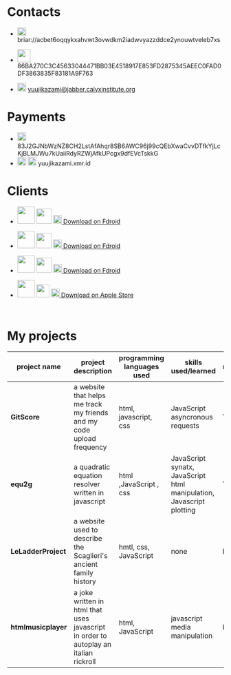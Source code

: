 # Contacts

- <img src="https://c0.lestechnophiles.com/play-lh.googleusercontent.com/npjlh5z02ks8I2nW78Gi4c6_Nq1ySzZL3-8jjUzYVSxgG_19Iq6qKdkz_LkAHu1-RFY" style="width:20px; height:20px"> briar://acbet6oqqykxahvwt3ovwdkm2iadwvyazzddce2ynouwtveleb7xs

- <img src="https://tox.chat/theme/img/logo.svg" style="width:30px; height:30px"> 86BA270C3C45633044471BB03E4518917E853FD2875345AEEC0FAD0DF3863835F83181A9F763

- <img src="https://camo.githubusercontent.com/77b57f554870ac3259e2140cc4c53d5c3fb2ca69185691bb6ecf78c555866f78/687474703a2f2f786d70702d6674772e6769746875622e696f2f6c6f676f2f6c6f676f2e737667" style="width:20px; height:20px"> yuujikazami@jabber.calyxinstitute.org

# Payments

- <img src="https://www.getmonero.org/press-kit/symbols/monero-symbol-on-white-480.png" style="width:20px; height:20px"> 83J2GJNbWzNZ8CH2LstAfAhqr8SB6AWC96j99cQEbXwaCvvDTfkYjLcKjBLMJWu7kUaiiRdyRZWjAfkUPcgx9dfEVcTskkG
- <img src="https://www.getmonero.org/press-kit/symbols/monero-symbol-on-white-480.png" style="width:20px; height:20px"> <img src="https://avatars.githubusercontent.com/u/8822251?v=4" style="width:20px; height:20px"> yuujikazami.xmr.id

# Clients

- <img src="https://c0.lestechnophiles.com/play-lh.googleusercontent.com/npjlh5z02ks8I2nW78Gi4c6_Nq1ySzZL3-8jjUzYVSxgG_19Iq6qKdkz_LkAHu1-RFY" style="width:40px; height:40px"> <img src="https://upload.wikimedia.org/wikipedia/commons/3/3e/Android_logo_2019.png" style="width:35px; height:35px"> <a href="https://briarproject.org/fdroid.html"><img src="https://f-droid.org/repo/icons-640/org.fdroid.fdroid.1015052.png" style="width:20px; height:20px"> Download on Fdroid</a>

- <img src="https://tox.chat/theme/img/logo.svg" style="width:40px; height:40px"> <img src="https://upload.wikimedia.org/wikipedia/commons/3/3e/Android_logo_2019.png" style="width:35px; height:35px"> <a href="https://f-droid.org/it/packages/ltd.evilcorp.atox/"><img src="https://f-droid.org/repo/icons-640/org.fdroid.fdroid.1015052.png" style="width:20px; height:20px"> Download on Fdroid</a>

- <img src="https://camo.githubusercontent.com/77b57f554870ac3259e2140cc4c53d5c3fb2ca69185691bb6ecf78c555866f78/687474703a2f2f786d70702d6674772e6769746875622e696f2f6c6f676f2f6c6f676f2e737667" style="width:40px; height:40px"> <img src="https://upload.wikimedia.org/wikipedia/commons/3/3e/Android_logo_2019.png" style="width:35px; height:35px"> <a href="https://f-droid.org/packages/eu.siacs.conversations/"><img src="https://f-droid.org/repo/icons-640/org.fdroid.fdroid.1015052.png" style="width:20px; height:20px"> Download on Fdroid</a>

- <img src="https://camo.githubusercontent.com/77b57f554870ac3259e2140cc4c53d5c3fb2ca69185691bb6ecf78c555866f78/687474703a2f2f786d70702d6674772e6769746875622e696f2f6c6f676f2f6c6f676f2e737667" style="width:40px; height:40px"> <img src="https://upload.wikimedia.org/wikipedia/commons/f/fa/Apple_logo_black.svg" style="width:30px; height:30px"> <a href="https://itunes.apple.com/us/app/monal-free-xmpp-chat/id317711500?mt=8"><img src="https://upload.wikimedia.org/wikipedia/commons/6/67/App_Store_%28iOS%29.svg" style="width:20px; height:20px"> Download on Apple Store</a>

&nbsp;
&nbsp;


# My projects

| **project name**    | **project description** | **programming languages used** | **skills used/learned**  | **mantained** | **favourite** | **link**                                                | **Short Link**       | **repository link**                           | **date of creation (DD/MM/YY)** |
|---------------------|-----------------------------------------------------------------------------------------|--------------------------------|--------------------------------------------------------------------------|---------------|---------------|---------------------------------------------------------|----------------------|-----------------------------------------------|---------------------------------|
| **GitScore**        | a website that helps me track my friends and my code upload  frequency   | html, javascript, css   |  JavaScript asyncronous requests  | **True**      | **True**      | https://dupont9029.github.io/GitScore/      | https://bit.ly/gitscore      | https://github.com/DuPont9029/GitScore        | 5/05/2023                       |
| **equ2g**           | a quadratic equation resolver written in javascript |  html ,JavaScript , css      | JavaScript synatx, JavaScript html manipulation,  Javascript plotting | **True**      | **True**      | https://dupont9029.github.io/equ2g/   | https://bit.ly/equ2gra       | https://github.com/DuPont9029/equ2g        | 18/02/2023                      |
| **LeLadderProject** | a website used to describe the  Scaglieri's ancient family history  | hmtl, css, JavaScript | none  | **False**     | **False**     | https://dupont9029.github.io/LeLadderProject/index.html | https://bit.ly/dellascala    | https://github.com/DuPont9029/LeLadderProject | 27/03/2023                      |
| **htmlmusicplayer** | a joke written in html  that uses javascript in  order to autoplay an italian  rickroll | html, JavaScript            | javascript media manipulation   | **False**     | **False**     | https://dupont9029.github.io/htmlmusicplayer/           | https://bit.ly/javascriptest | https://github.com/DuPont9029/htmlmusicplayer | 01/04/2023                      |

